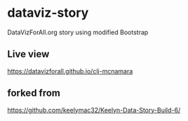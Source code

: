 # dataviz-story
DataVizForAll.org story using modified Bootstrap

## Live view
https://datavizforall.github.io/clj-mcnamara

## forked from
https://github.com/keelymac32/Keelyn-Data-Story-Build-6/

